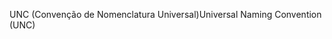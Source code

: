 <span data-ttu-id="07e28-101">UNC (Convenção de Nomenclatura Universal)</span><span class="sxs-lookup"><span data-stu-id="07e28-101">Universal Naming Convention (UNC)</span></span>